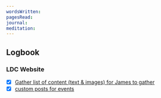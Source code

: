 ```yaml
---
wordsWritten: 
pagesRead: 
journal: 
meditation:
---
```



## Logbook

### LDC Website
- [x] [Gather list of content (text & images) for James to gather](things:///show?id=LgKk3ZHQhyqqwXzQ3gpv9s)
- [x] [custom posts for events](things:///show?id=NH9HtEaQZCXoASRTt91CH8)